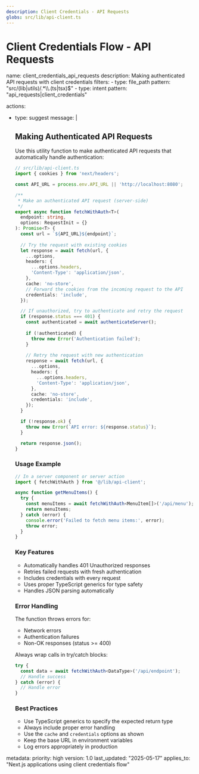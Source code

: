 ```yaml
---
description: Client Credentials - API Requests
globs: src/lib/api-client.ts
---
```


# Client Credentials Flow - API Requests

<rule>
name: client_credentials_api_requests
description: Making authenticated API requests with client credentials
filters:
  - type: file_path
    pattern: "src/(lib|utils)/.*\\.(ts|tsx)$"
  - type: intent
    pattern: "api_requests|client_credentials"

actions:
  - type: suggest
    message: |
      ## Making Authenticated API Requests

      Use this utility function to make authenticated API requests that automatically handle authentication:

      ```typescript
      // src/lib/api-client.ts
      import { cookies } from 'next/headers';

      const API_URL = process.env.API_URL || 'http://localhost:8080';

      /**
       * Make an authenticated API request (server-side)
       */
      export async function fetchWithAuth<T>(
        endpoint: string, 
        options: RequestInit = {}
      ): Promise<T> {
        const url = `${API_URL}${endpoint}`;
        
        // Try the request with existing cookies
        let response = await fetch(url, {
          ...options,
          headers: {
            ...options.headers,
            'Content-Type': 'application/json',
          },
          cache: 'no-store',
          // Forward the cookies from the incoming request to the API
          credentials: 'include',
        });

        // If unauthorized, try to authenticate and retry the request
        if (response.status === 401) {
          const authenticated = await authenticateServer();
          
          if (!authenticated) {
            throw new Error('Authentication failed');
          }
          
          // Retry the request with new authentication
          response = await fetch(url, {
            ...options,
            headers: {
              ...options.headers,
              'Content-Type': 'application/json',
            },
            cache: 'no-store',
            credentials: 'include',
          });
        }

        if (!response.ok) {
          throw new Error(`API error: ${response.status}`);
        }

        return response.json();
      }
      ```

      ### Usage Example

      ```typescript
      // In a server component or server action
      import { fetchWithAuth } from '@/lib/api-client';

      async function getMenuItems() {
        try {
          const menuItems = await fetchWithAuth<MenuItem[]>('/api/menu');
          return menuItems;
        } catch (error) {
          console.error('Failed to fetch menu items:', error);
          throw error;
        }
      }
      ```

      ### Key Features

      - Automatically handles 401 Unauthorized responses
      - Retries failed requests with fresh authentication
      - Includes credentials with every request
      - Uses proper TypeScript generics for type safety
      - Handles JSON parsing automatically

      ### Error Handling

      The function throws errors for:
      - Network errors
      - Authentication failures
      - Non-OK responses (status >= 400)

      Always wrap calls in try/catch blocks:

      ```typescript
      try {
        const data = await fetchWithAuth<DataType>('/api/endpoint');
        // Handle success
      } catch (error) {
        // Handle error
      }
      ```

      ### Best Practices

      - Use TypeScript generics to specify the expected return type
      - Always include proper error handling
      - Use the `cache` and `credentials` options as shown
      - Keep the base URL in environment variables
      - Log errors appropriately in production

metadata:
  priority: high
  version: 1.0
  last_updated: "2025-05-17"
  applies_to: "Next.js applications using client credentials flow"
</rule>
